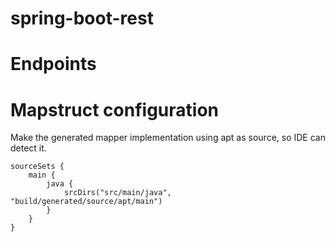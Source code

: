 # spring-boot-rest

# Endpoints

# Mapstruct configuration

Make the generated mapper implementation using apt as source, so IDE can detect it.
```
sourceSets {
	main {
		java {
			srcDirs("src/main/java", "build/generated/source/apt/main")
		}
	}
}
```